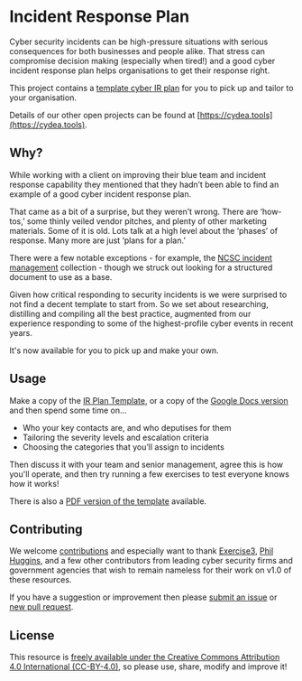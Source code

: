 # Incident Response Plan

Cyber security incidents can be high-pressure situations with serious consequences for both businesses and people alike. That stress can compromise decision making (especially when tired!) and a good cyber incident response plan helps organisations to get their response right.

This project contains a [template cyber IR plan](https://github.com/cydea/ir-plan/blob/master/ir-plan.md) for you to pick up and tailor to your organisation.

Details of our other open projects can be found at [https://cydea.tools](https://cydea.tools).


## Why?

While working with a client on improving their blue team and incident response capability they mentioned that they hadn’t been able to find an example of a good cyber incident response plan.

That came as a bit of a surprise, but they weren’t wrong. There are ‘how-tos,’ some thinly veiled vendor pitches, and plenty of other marketing materials. Some of it is old. Lots talk at a high level about the ‘phases’ of response. Many more are just ‘plans for a plan.’

There were a few notable exceptions - for example, the [NCSC incident management](https://www.ncsc.gov.uk/collection/incident-management) collection - though we struck out looking for a structured document to use as a base.

Given how critical responding to security incidents is we were surprised to not find a decent template to start from. So we set about researching, distilling and compiling all the best practice, augmented from our experience responding to some of the highest-profile cyber events in recent years.

It's now available for you to pick up and make your own.


## Usage

Make a copy of the [IR Plan Template](https://github.com/cydea/ir-plan/blob/master/ir-plan.md), or a copy of the [Google Docs version](https://docs.google.com/document/d/1TgokdcPm39CuFnYDQ9Hr57mhG4TFwm0Fa2ohxEmJZhg/edit?usp=sharing) and then spend some time on...

 - Who your key contacts are, and who deputises for them
 - Tailoring the severity levels and escalation criteria
 - Choosing the categories that you’ll assign to incidents
 
Then discuss it with your team and senior management, agree this is how you'll operate, and then try running a few exercises to test everyone knows how it works!

There is also a [PDF version of the template](https://github.com/cydea/ir-plan/blob/master/Incident-Response-Plan-(Template).pdf) available.


## Contributing

We welcome [contributions](https://github.com/cydea/ir-plan/graphs/contributors) and especially want to thank [Exercise3](https://exercise3.co.uk), [Phil Huggins](https://twitter.com/oracuk), and a few other contributors from leading cyber security firms and government agencies that wish to remain nameless for their work on v1.0 of these resources.

If you have a suggestion or improvement then please [submit an issue](https://github.com/cydea/ir-plan/issues) or [new pull request](https://github.com/cydea/ir-plan/pulls).


## License

This resource is [freely available under the Creative Commons Attribution 4.0 International (CC-BY-4.0)](https://github.com/cydea/ir-plan/blob/master/LICENSE.md), so please use, share, modify and improve it!
